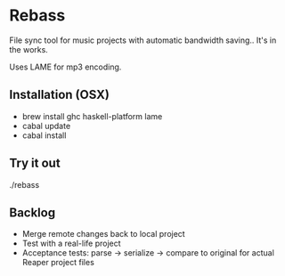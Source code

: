 Rebass
======

File sync tool  for music projects with automatic bandwidth saving.. It's in the works.

Uses LAME for mp3 encoding.

Installation (OSX)
------------------

- brew install ghc haskell-platform lame
- cabal update
- cabal install

Try it out
---------- 

./rebass

Backlog
-------

- Merge remote changes back to local project
- Test with a real-life project
- Acceptance tests: parse -> serialize -> compare to original for actual Reaper project files
